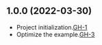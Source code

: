 ## 1.0.0 (2022-03-30)

- Project initialization.[GH-1](https://github.com/terraform-alicloud-modules/terraform-alicloud-global-accelerator/pull/1)
- Optimize the example.[GH-3](https://github.com/terraform-alicloud-modules/terraform-alicloud-global-accelerator/pull/3)